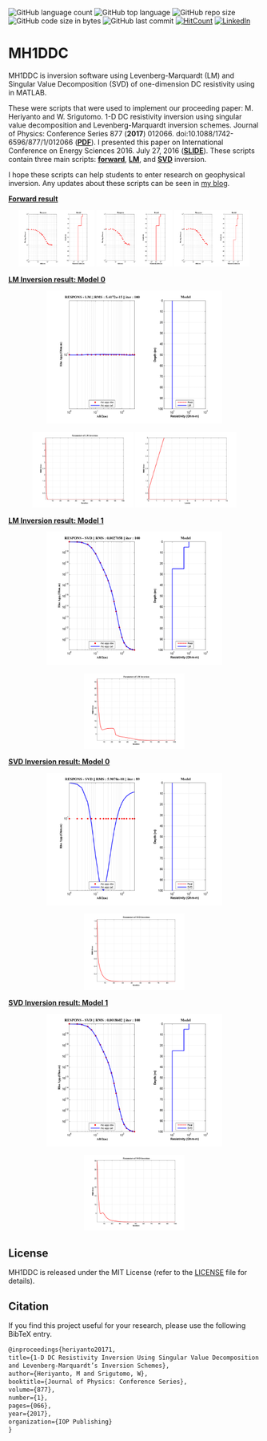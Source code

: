 ![GitHub language count](https://img.shields.io/github/languages/count/mheriyanto/MH1DDC)
![GitHub top language](https://img.shields.io/github/languages/top/mheriyanto/MH1DDC)
![GitHub repo size](https://img.shields.io/github/repo-size/mheriyanto/MH1DDC)
![GitHub code size in bytes](https://img.shields.io/github/languages/code-size/mheriyanto/MH1DDC)
![GitHub last commit](https://img.shields.io/github/last-commit/mheriyanto/MH1DDC.svg)
[![HitCount](http://hits.dwyl.com/mheriyanto/MH1DDC.svg)](http://hits.dwyl.com/mheriyanto/MH1DDC)
[![LinkedIn](https://img.shields.io/badge/-LinkedIn-black.svg?style=flat&logo=linkedin&colorB=555)](https://id.linkedin.com/in/mheriyanto)

# MH1DDC
MH1DDC is inversion software using Levenberg-Marquardt (LM) and Singular Value Decomposition (SVD) of one-dimension DC resistivity using in MATLAB.

These were scripts that were used to implement our proceeding paper:
M. Heriyanto and W. Srigutomo. 1-D DC resistivity inversion using singular value decomposition and Levenberg-Marquardt inversion schemes. Journal of Physics: Conference Series 877 (**2017**) 012066. doi:10.1088/1742-6596/877/1/012066 ([**PDF**](https://iopscience.iop.org/article/10.1088/1742-6596/877/1/012066/pdf)). I presented this paper on International Conference on Energy Sciences 2016. July 27, 2016 ([**SLIDE**](https://figshare.com/articles/1-D_DC_Resistivity_Inversion_Using_Singular_Value_Decomposition_and_Levenberg-Marquardt_s_Inversion_Schemes/4644637)). These scripts contain three main scripts: [**forward**](https://github.com/mheriyanto/MH1DDC/tree/master/forward), [**LM**](https://github.com/mheriyanto/MH1DDC/tree/master/lm_inversion), and [**SVD**](https://github.com/mheriyanto/MH1DDC/tree/master/svd_inversion) inversion. 

I hope these scripts can help students to enter research on geophysical inversion. 
Any updates about these scripts can be seen in [my blog](https://mheriyanto.wordpress.com/mh1ddc/).

<ins>**Forward result**</ins>

<p align="center">
<img src="https://github.com/mheriyanto/MH1DDC/blob/master/forward/Model%201/Model%201.png" width="30%">
<img src="https://github.com/mheriyanto/MH1DDC/blob/master/forward/Model%202/Model%202.png" width="30%">
<img src="https://github.com/mheriyanto/MH1DDC/blob/master/forward/Model%203/Model%203.png" width="30%">
</p>

<ins>**LM Inversion result: Model 0**</ins>

<p align="center">
<img src="https://github.com/mheriyanto/MH1DDC/blob/master/lm_inversion/Model%200/LM%20Final%20Inversion.png" width="70%">
</p>

<p align="center">
<img src="https://github.com/mheriyanto/MH1DDC/blob/master/lm_inversion/Model%200/Plotting%20Inversion%20Parameter.png" width="40%">
<img src="https://github.com/mheriyanto/MH1DDC/blob/master/lm_inversion/Model%200/Plotting%20Lamda.png" width="40%">
</p>

<ins>**LM Inversion result: Model 1**</ins>

<p align="center">
<img src="https://github.com/mheriyanto/MH1DDC/blob/master/lm_inversion/Model%201/LM%20Final%20Inversion.png" width="70%">
</p>

<p align="center">
<img src="https://github.com/mheriyanto/MH1DDC/blob/master/lm_inversion/Model%201/Plotting%20Inversion%20Parameter.png" width="40%">
</p>

<ins>**SVD Inversion result: Model 0**</ins>

<p align="center">
<img src="https://github.com/mheriyanto/MH1DDC/blob/master/svd_inversion/Model%200/SVD%20Final%20Inversion.png" width="70%">
</p>

<p align="center">
<img src="https://github.com/mheriyanto/MH1DDC/blob/master/svd_inversion/Model%200/Plotting%20Inversion%20Parameter.png" width="40%">
</p>

<ins>**SVD Inversion result: Model 1**</ins>

<p align="center">
<img src="https://github.com/mheriyanto/MH1DDC/blob/master/svd_inversion/Model%201/SVD%20Final%20Inversion.png" width="70%">
</p>

<p align="center">
<img src="https://github.com/mheriyanto/MH1DDC/blob/master/svd_inversion/Model%201/Plotting%20Inversion%20Parameter.png" width="40%">
</p>

## License
MH1DDC is released under the MIT License (refer to the [LICENSE](https://github.com/mheriyanto/MH1DDC/blob/master/LICENSE) file for details).

## Citation
If you find this project useful for your research, please use the following BibTeX entry.
    
    @inproceedings{heriyanto20171,
    title={1-D DC Resistivity Inversion Using Singular Value Decomposition and Levenberg-Marquardt’s Inversion Schemes},
    author={Heriyanto, M and Srigutomo, W},
    booktitle={Journal of Physics: Conference Series},
    volume={877},
    number={1},
    pages={066},
    year={2017},
    organization={IOP Publishing}
    }
    
